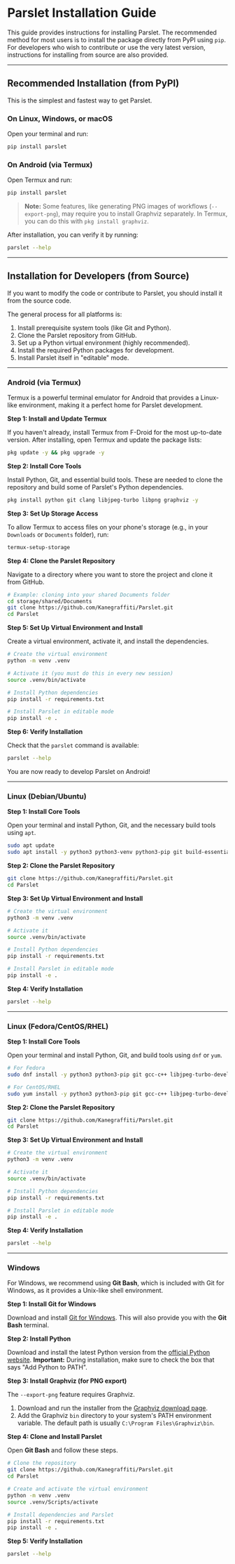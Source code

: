 # Parslet Installation Guide

This guide provides instructions for installing Parslet. The recommended method for most users is to install the package directly from PyPI using `pip`. For developers who wish to contribute or use the very latest version, instructions for installing from source are also provided.

---

## Recommended Installation (from PyPI)

This is the simplest and fastest way to get Parslet.

### On Linux, Windows, or macOS

Open your terminal and run:
```bash
pip install parslet
```

### On Android (via Termux)

Open Termux and run:
```bash
pip install parslet
```
> **Note:** Some features, like generating PNG images of workflows (`--export-png`), may require you to install Graphviz separately. In Termux, you can do this with `pkg install graphviz`.

After installation, you can verify it by running:
```bash
parslet --help
```

---

## Installation for Developers (from Source)

If you want to modify the code or contribute to Parslet, you should install it from the source code.

The general process for all platforms is:
1. Install prerequisite system tools (like Git and Python).
2. Clone the Parslet repository from GitHub.
3. Set up a Python virtual environment (highly recommended).
4. Install the required Python packages for development.
5. Install Parslet itself in "editable" mode.

---

### Android (via Termux)

Termux is a powerful terminal emulator for Android that provides a Linux-like environment, making it a perfect home for Parslet development.

**Step 1: Install and Update Termux**

If you haven't already, install Termux from F-Droid for the most up-to-date version. After installing, open Termux and update the package lists:

```bash
pkg update -y && pkg upgrade -y
```

**Step 2: Install Core Tools**

Install Python, Git, and essential build tools. These are needed to clone the repository and build some of Parslet's Python dependencies.

```bash
pkg install python git clang libjpeg-turbo libpng graphviz -y
```

**Step 3: Set Up Storage Access**

To allow Termux to access files on your phone's storage (e.g., in your `Downloads` or `Documents` folder), run:

```bash
termux-setup-storage
```

**Step 4: Clone the Parslet Repository**

Navigate to a directory where you want to store the project and clone it from GitHub.

```bash
# Example: cloning into your shared Documents folder
cd storage/shared/Documents
git clone https://github.com/Kanegraffiti/Parslet.git
cd Parslet
```

**Step 5: Set Up Virtual Environment and Install**

Create a virtual environment, activate it, and install the dependencies.

```bash
# Create the virtual environment
python -m venv .venv

# Activate it (you must do this in every new session)
source .venv/bin/activate

# Install Python dependencies
pip install -r requirements.txt

# Install Parslet in editable mode
pip install -e .
```

**Step 6: Verify Installation**

Check that the `parslet` command is available:

```bash
parslet --help
```

You are now ready to develop Parslet on Android!

---

### Linux (Debian/Ubuntu)

**Step 1: Install Core Tools**

Open your terminal and install Python, Git, and the necessary build tools using `apt`.

```bash
sudo apt update
sudo apt install -y python3 python3-venv python3-pip git build-essential libjpeg-dev zlib1g-dev graphviz
```

**Step 2: Clone the Parslet Repository**

```bash
git clone https://github.com/Kanegraffiti/Parslet.git
cd Parslet
```

**Step 3: Set Up Virtual Environment and Install**

```bash
# Create the virtual environment
python3 -m venv .venv

# Activate it
source .venv/bin/activate

# Install Python dependencies
pip install -r requirements.txt

# Install Parslet in editable mode
pip install -e .
```

**Step 4: Verify Installation**

```bash
parslet --help
```

---

### Linux (Fedora/CentOS/RHEL)

**Step 1: Install Core Tools**

Open your terminal and install Python, Git, and build tools using `dnf` or `yum`.

```bash
# For Fedora
sudo dnf install -y python3 python3-pip git gcc-c++ libjpeg-turbo-devel zlib-devel graphviz

# For CentOS/RHEL
sudo yum install -y python3 python3-pip git gcc-c++ libjpeg-turbo-devel zlib-devel graphviz
```

**Step 2: Clone the Parslet Repository**

```bash
git clone https://github.com/Kanegraffiti/Parslet.git
cd Parslet
```

**Step 3: Set Up Virtual Environment and Install**

```bash
# Create the virtual environment
python3 -m venv .venv

# Activate it
source .venv/bin/activate

# Install Python dependencies
pip install -r requirements.txt

# Install Parslet in editable mode
pip install -e .
```

**Step 4: Verify Installation**

```bash
parslet --help
```

---

### Windows

For Windows, we recommend using **Git Bash**, which is included with Git for Windows, as it provides a Unix-like shell environment.

**Step 1: Install Git for Windows**

Download and install [Git for Windows](https://git-scm.com/download/win). This will also provide you with the **Git Bash** terminal.

**Step 2: Install Python**

Download and install the latest Python version from the [official Python website](https://www.python.org/downloads/windows/). **Important:** During installation, make sure to check the box that says "Add Python to PATH".

**Step 3: Install Graphviz (for PNG export)**

The `--export-png` feature requires Graphviz.
1. Download and run the installer from the [Graphviz download page](https://graphviz.org/download/).
2. Add the Graphviz `bin` directory to your system's PATH environment variable. The default path is usually `C:\Program Files\Graphviz\bin`.

**Step 4: Clone and Install Parslet**

Open **Git Bash** and follow these steps.

```bash
# Clone the repository
git clone https://github.com/Kanegraffiti/Parslet.git
cd Parslet

# Create and activate the virtual environment
python -m venv .venv
source .venv/Scripts/activate

# Install dependencies and Parslet
pip install -r requirements.txt
pip install -e .
```

**Step 5: Verify Installation**

```bash
parslet --help
```
